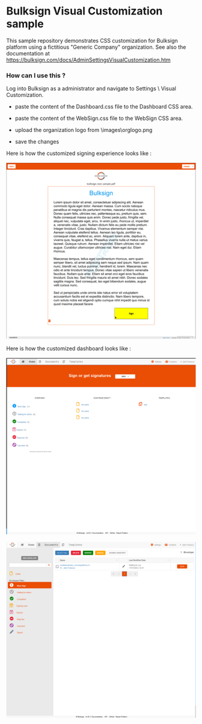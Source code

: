 # Bulksign Visual Customization sample
This sample repository demonstrates CSS customization for Bulksign platform using a fictitious "Generic Company" organization.
See also the documentation at https://bulksign.com/docs/AdminSettingsVisualCustomization.htm


### How can I use this ?

Log into Bulksign as a administrator and navigate to Settings \ Visual Customization.

- paste the content of the Dashboard.css file to the Dashboard CSS area.

- paste the content of the WebSign.css file to the WebSign CSS area.

- upload the organization logo from \images\orglogo.png

- save the changes

Here is how the customized signing experience looks like :
<br/>
<br/>
![](images/websign.png)


Here is how the customized dashboard looks like :
<br/>
<br/>
![](images/dashboard_1.png)
<br/>
<br/>
![](images/dashboard_2.png)


